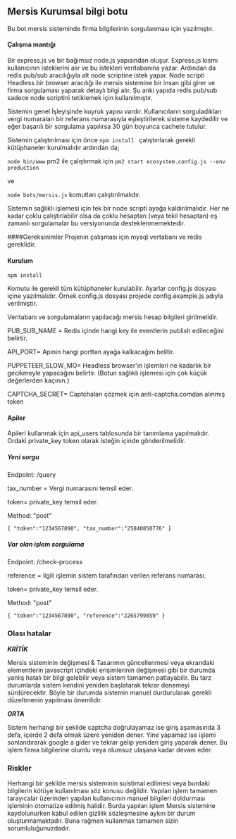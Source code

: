 ## **Mersis Kurumsal bilgi botu**
Bu bot mersis sisteminde firma bilgilerinin sorgulanması için yazılmıştır.
 
#### Çalışma mantığı
Bir express.js ve bir bağımsız node.js yapısından oluşur.
Express.js kısmı kullanıcının isteklerini alır ve bu istekleri veritabanına yazar. Ardından da redis pub/sub aracılığıyla alt node scriptine istek yapar. Node scripti Headless bir browser aracılığı ile mersis sistemine bir insan gibi girer ve firma sorgulaması yaparak detaylı bilgi alır.  Şu anki yapıda redis pub/sub sadece node scriptini tetiklemek için kullanılmıştır.

Sistemin genel İşleyişinde kuyruk yapısı vardır. Kullanıcıların sorguladıkları vergi numaraları bir referans numarasıyla eşleştirilerek sisteme kaydedilir ve eğer başarılı bir sorgulama yapılırsa 30 gün boyunca cachete tutulur. 

Sistemin çalıştırılması için önce `npm install ` çalıştırılarak gerekli kütüphaneler kurulmalıdır ardından da;
 
`node bin/www`
pm2 ile çalıştırmak için
`pm2 start ecosystem.config.js --env production`

ve 

`node bots/mersis.js`
komutları çalıştırılmalıdır. 

Sistemin sağlıklı işlemesi için tek bir node scripti ayağa kaldırılmalıdır. Her ne kadar çoklu çalıştırlabilir olsa da çoklu hesaptan (veya tekil hesaptan) eş zamanlı sorgulamalar bu versiyonunda desteklenmemektedir.

####Gereksinimler
Projenin çalışması için mysql vertabanı ve redis gereklidir. 


#### Kurulum
`npm install `

Komutu ile gerekli tüm kütüphaneler kurulabilir. 
Ayarlar config.js dosyası içine yazılmalıdır. 
Örnek config.js dosyası projede config.example.js adıyla verilmiştir.

Veritabanı ve sorgulamaların yapılacağı mersis hesap bilgileri girilmelidir.

PUB_SUB_NAME = Redis içinde hangi key ile eventlerin publish edileceğini belirtir.

API_PORT= Apinin hangi porttan ayağa kalkacağını belitir.

PUPPETEER_SLOW_MO= Headless browser'ın işlemleri ne kadarlık bir gecikmeyle yapacağını belirtir. (Botun sağlıklı işlemesi için çok küçük değerlerden kaçının.)

CAPTCHA_SECRET= Captchaları çözmek için anti-captcha.comdan alınmış token 

#### Apiler
Apileri kullanmak için api_users tablosunda bir tanımlama yapılmalıdır. Ordaki private_key token olarak isteğin içinde gönderilmelidir. 

##### Yeni sorgu
Endpoint: /query

tax_number = Vergi numarasını temsil eder. 

token= private_key temsil eder.

Method: "post"

`{
    "token":"1234567890",
    "tax_number":"25840850776"
}`


##### Var olan işlem sorgulama
Endpoint: /check-process

reference = ilgili işlemin sistem tarafından verilen referans numarası. 

token= private_key temsil eder.

Method: "post"

`{
     "token":"1234567890",
     "reference":"2265799859"
 }`



### Olası hatalar

***KRİTİK***

Mersis sisteminin değişmesi & Tasarımın güncellenmesi veya ekrandaki elementlerin javascript içindeki erişimlerinin değişmesi gibi bir durumda yanlış hatalı bir bilgi gelebilir veya sistem tamamen patlayabilir. Bu tarz durumlarda sistem kendini yeniden başlatarak tekrar denemeyi sürdürecektir. Böyle bir durumda sistemin manuel durdurularak gerekli düzeltmenin yapılması önemlidir.  


***ORTA***

Sistem herhangi bir şekilde captcha doğrulayamaz ise giriş aşamasında 3 defa, içerde 2 defa olmak üzere yeniden dener. Yine yapamaz ise işlemi sonlandırarak google a gider ve tekrar gelip yeniden giriş yaparak dener. 
Bu işlem firma bilgilerine olumlu veya olumsuz ulaşana kadar devam eder.


### Riskler

Herhangi bir şekilde mersis sisteminin suistimal edilmesi veya burdaki bilgilerin kötüye kullanılması söz konusu değildir. Yapılan işlem tamamen tarayıcalar üzerinden yapılan kullanıcının manuel bilgileri doldurması işleminin otomatize edilmiş halidir. Burda yapılan işlem Mersis sistemine kaydolunurken kabul edilen gizlilik sözleşmesine aykırı bir durum oluşturmamaktadır. Buna rağmen kullanmak tamamen sizin sorumluluğunuzdadır.


